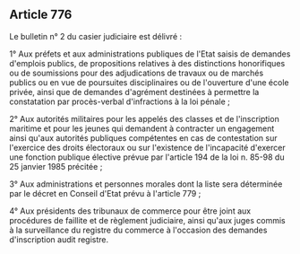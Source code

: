 Article 776
----
Le bulletin n° 2 du casier judiciaire est délivré :

1° Aux préfets et aux administrations publiques de l'Etat saisis de demandes
d'emplois publics, de propositions relatives à des distinctions honorifiques ou
de soumissions pour des adjudications de travaux ou de marchés publics ou en vue
de poursuites disciplinaires ou de l'ouverture d'une école privée, ainsi que de
demandes d'agrément destinées à permettre la constatation par procès-verbal
d'infractions à la loi pénale ;

2° Aux autorités militaires pour les appelés des classes et de l'inscription
maritime et pour les jeunes qui demandent à contracter un engagement ainsi
qu'aux autorités publiques compétentes en cas de contestation sur l'exercice des
droits électoraux ou sur l'existence de l'incapacité d'exercer une fonction
publique élective prévue par l'article 194 de la loi n. 85-98 du 25 janvier 1985
précitée ;

3° Aux administrations et personnes morales dont la liste sera déterminée par le
décret en Conseil d'Etat prévu à l'article 779 ;

4° Aux présidents des tribunaux de commerce pour être joint aux procédures de
faillite et de règlement judiciaire, ainsi qu'aux juges commis à la surveillance
du registre du commerce à l'occasion des demandes d'inscription audit registre.

